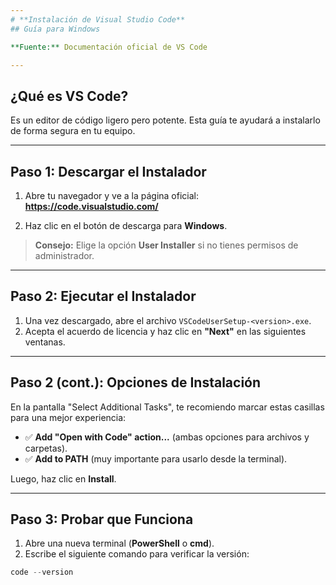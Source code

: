 ```yaml
---
# **Instalación de Visual Studio Code**
## Guía para Windows

**Fuente:** Documentación oficial de VS Code

---
```


## **¿Qué es VS Code?**

Es un editor de código ligero pero potente. Esta guía te ayudará a instalarlo de forma segura en tu equipo.

---

## **Paso 1: Descargar el Instalador**

1.  Abre tu navegador y ve a la página oficial:
    **https://code.visualstudio.com/**

2.  Haz clic en el botón de descarga para **Windows**.

> **Consejo:** Elige la opción **User Installer** si no tienes permisos de administrador.

---

## **Paso 2: Ejecutar el Instalador**

1.  Una vez descargado, abre el archivo `VSCodeUserSetup-<version>.exe`.
2.  Acepta el acuerdo de licencia y haz clic en **"Next"** en las siguientes ventanas.

---

## **Paso 2 (cont.): Opciones de Instalación**

En la pantalla "Select Additional Tasks", te recomiendo marcar estas casillas para una mejor experiencia:

-   ✅ **Add "Open with Code" action...** (ambas opciones para archivos y carpetas).
-   ✅ **Add to PATH** (muy importante para usarlo desde la terminal).

Luego, haz clic en **Install**.

---

## **Paso 3: Probar que Funciona**

1.  Abre una nueva terminal (**PowerShell** o **cmd**).
2.  Escribe el siguiente comando para verificar la versión:

```powershell
code --version